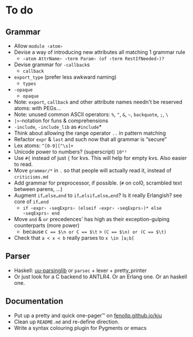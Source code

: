 # To do

## Grammar
* Allow `module ‹atom›`
* Devise a way of introducing new attributes all matching 1 grammar rule
    * `‹atom AttrName› ‹term Param› (of ‹term RestIfNeeded›)?`
* Devise grammar for `-callback`s
    * `callback`
* `export_type` (prefer less awkward naming)
    * `types`
* `-opaque`
    * `opaque`
* Note: `export`, `callback` and other attribute names needn't be reserved atoms: with PEGs…
* Note: unused common ASCII operators: `%`, `^`, `&`, `~`, `backquote`, `;`, `\`
* `|>`-notation for funs & comprehensions
* `-include`, `-include_lib` as `#include`*
* Think about allowing the range operator `..` in pattern matching
* Refactor `expr` & `last` and such now that all grammar is “secure”
* Lex atoms: `^[0-9][^\s]+`
* Unicode power to numbers? (superscript) `10⁴²`
* Use `#{` instead of just `{` for kvs. This will help for empty kvs. Also easier to read.
* Move `grammar/*` in `.` so that people will actually read it, instead of `criticisms.md`
* Add grammar for preprocessor, if possible. (`#` on col0, scrambled text between parens, …)
* Augment `if…else…end` to `if…elsif…else…end`? Is it really Erlangish? see core of `if…end`
    * `if ‹expr› ‹seqExprs› (elseif ‹expr› ‹seqExprs›)* else ‹seqExprs› end`
* Move `and` & `or` precedences' has high as their exception-gulping counterparts (more power)
    * because `C == $\n or C == $\t` > `(C == $\n) or (C == $\t)`
* Check that `a < x < b` really parses to `x \in ]a;b[`

## Parser
* Haskell: [uu-parsinglib](http://hackage.haskell.org/package/uu-parsinglib) or `parsec` + lexer + pretty_printer
* Or just look for a C backend to ANTLR4. Or an Erlang one. Or an haskell one.

## Documentation
* Put up a pretty and quick one-pager™ on [fenollp.github.io/kju](fenollp.github.io/kju)
* Clean up `README.md` and re-define direction.
* Write a syntax colouring plugin for Pygments or emacs
